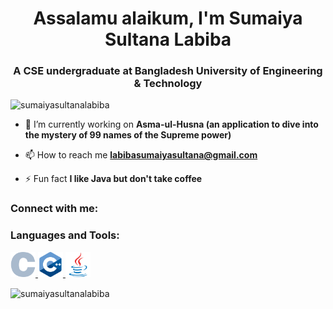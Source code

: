 <h1 align="center">Assalamu alaikum, I'm Sumaiya Sultana Labiba</h1>
<h3 align="center">A CSE undergraduate at Bangladesh University of Engineering & Technology</h3>

<p align="left"> <img src="https://komarev.com/ghpvc/?username=sumaiyasultanalabiba&label=Profile%20views&color=0e75b6&style=flat" alt="sumaiyasultanalabiba" /> </p>


- 🔭 I’m currently working on **Asma-ul-Husna (an application to dive into the mystery of 99 names of the Supreme power)**

- 📫 How to reach me **labibasumaiyasultana@gmail.com**

- ⚡ Fun fact **I like Java but don't take coffee**

<h3 align="left">Connect with me:</h3>
<p align="left">
</p>

<h3 align="left">Languages and Tools:</h3>
<p align="left"> <a href="https://www.cprogramming.com/" target="_blank" rel="noreferrer"> <img src="https://raw.githubusercontent.com/devicons/devicon/master/icons/c/c-original.svg" alt="c" width="40" height="40"/> </a> <a href="https://www.w3schools.com/cpp/" target="_blank" rel="noreferrer"> <img src="https://raw.githubusercontent.com/devicons/devicon/master/icons/cplusplus/cplusplus-original.svg" alt="cplusplus" width="40" height="40"/> </a> <a href="https://www.java.com" target="_blank" rel="noreferrer"> <img src="https://raw.githubusercontent.com/devicons/devicon/master/icons/java/java-original.svg" alt="java" width="40" height="40"/> </a> </p>

<p><img align="center" src="https://github-readme-stats.vercel.app/api/top-langs?username=sumaiyasultanalabiba&show_icons=true&locale=en&layout=compact" alt="sumaiyasultanalabiba" /></p>
